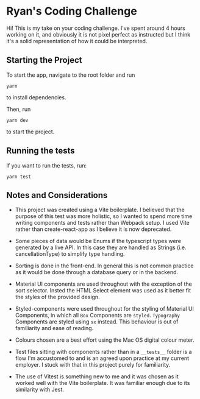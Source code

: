# Ryan's Coding Challenge

Hi! This is my take on your coding challenge. I've spent around 4 hours working on it, and obviously it is not pixel perfect as instructed but I think it's a solid representation of how it could be interpreted.

## Starting the Project

To start the app, navigate to the root folder and run

```
yarn
```

to install dependencies.

Then, run

```
yarn dev
```

to start the project.

## Running the tests

If you want to run the tests, run:

```
yarn test
```

## Notes and Considerations

- This project was created using a Vite boilerplate. I believed that the purpose of this test was more holistic, so I wanted to spend more time writing components and tests rather than Webpack setup. I used Vite rather than create-react-app as I believe it is now deprecated.

- Some pieces of data would be Enums if the typescript types were generated by a live API. In this case they are handled as Strings (i.e. cancellationType) to simplify type handling.

- Sorting is done in the front-end. In general this is not common practice as it would be done through a database query or in the backend.

- Material UI components are used throughout with the exception of the sort selector. Insted the HTML Select element was used as it better fit the styles of the provided design.

- Styled-components were used throughout for the styling of Material UI Components, in which all `Box` Components are `styled`. `Typography` Components are styled using `sx` instead. This behaviour is out of familiarity and ease of reading.

- Colours chosen are a best effort using the Mac OS digital colour meter.

- Test files sitting with components rather than in a `__tests__` folder is a flow I'm accustomed to and is an agreed upon practice at my current employer. I stuck with that in this project purely for familiarity.

- The use of Vitest is something new to me and it was chosen as it worked well with the Vite boilerplate. It was familiar enough due to its similarity with Jest.
